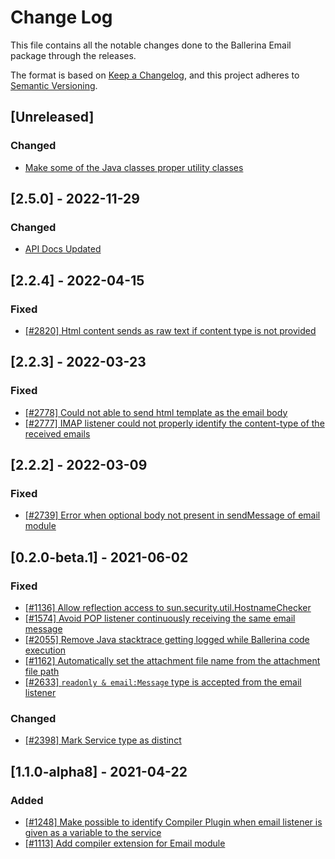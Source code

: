 # Change Log
This file contains all the notable changes done to the Ballerina Email package through the releases.

The format is based on [Keep a Changelog](https://keepachangelog.com/en/1.0.0/), and this project adheres to [Semantic Versioning](https://semver.org/spec/v2.0.0.html).

## [Unreleased]
### Changed
- [Make some of the Java classes proper utility classes](https://github.com/ballerina-platform/ballerina-standard-library/issues/4918)

## [2.5.0] - 2022-11-29

### Changed
- [API Docs Updated](https://github.com/ballerina-platform/ballerina-standard-library/issues/3463)

## [2.2.4] - 2022-04-15

### Fixed
- [[#2820] Html content sends as raw text if content type is not provided](https://github.com/ballerina-platform/ballerina-standard-library/issues/2820)

## [2.2.3] - 2022-03-23

### Fixed
- [[#2778] Could not able to send html template as the email body](https://github.com/ballerina-platform/ballerina-standard-library/issues/2778)
- [[#2777] IMAP listener could not properly identify the content-type of the received emails](https://github.com/ballerina-platform/ballerina-standard-library/issues/2777)

## [2.2.2] - 2022-03-09

### Fixed
- [[#2739] Error when optional body not present in sendMessage of email module](https://github.com/ballerina-platform/ballerina-standard-library/issues/2739)

## [0.2.0-beta.1] - 2021-06-02

### Fixed
 - [[#1136] Allow reflection access to sun.security.util.HostnameChecker](https://github.com/ballerina-platform/ballerina-standard-library/issues/1136)
 - [[#1574] Avoid POP listener continuously receiving the same email message](https://github.com/ballerina-platform/ballerina-standard-library/issues/1574)
 - [[#2055] Remove Java stacktrace getting logged while Ballerina code execution](https://github.com/ballerina-platform/ballerina-standard-library/issues/2055)
 - [[#1162] Automatically set the attachment file name from the attachment file path](https://github.com/ballerina-platform/ballerina-standard-library/issues/1162)
 - [[#2633] `readonly & email:Message` type is accepted from the email listener](https://github.com/ballerina-platform/ballerina-standard-library/issues/2633)

### Changed
 - [[#2398] Mark Service type as distinct](https://github.com/ballerina-platform/ballerina-standard-library/issues/2398)

## [1.1.0-alpha8] - 2021-04-22

### Added
- [[#1248] Make possible to identify Compiler Plugin when email listener is given as a variable to the service](https://github.com/ballerina-platform/ballerina-standard-library/issues/1248)
- [[#1113] Add compiler extension for Email module](https://github.com/ballerina-platform/ballerina-standard-library/issues/1113)
